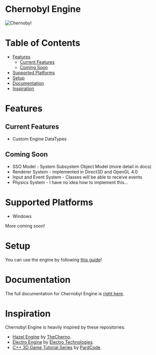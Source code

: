 # Chernobyl Engine

![Chernobyl](/Resources/Branding/Logo.png?raw=true "Chernobyl")

# Table of Contents

* [Features](#features)
  * [Current Features](#current-features)
  * [Coming Soon](#coming-soon)
* [Supported Platforms](#supported-platforms)
* [Setup](#setup)
* [Documentation](#documentation)
* [Inspiration](#inspiration)

# Features

## Current Features

- Custom Engine DataTypes

## Coming Soon

- SSO Model - System Subsystem Object Model (more detail in docs)
- Renderer System - implemented in Direct3D and OpenGL 4.0
- Input and Event System - Classes will be able to receive events
- Physics System - I have no idea how to implement this...

# Supported Platforms

- Windows

More coming soon!

# Setup

You can use the engine by following [this guide](/Resources/Documentation/Setup.md)!

# Documentation

The full documentation for Chernobyl Engine is [right here](/Resources/Documentation/Documentation.md).

# Inspiration

Chernobyl Engine is heavily inspired by these repositories:
- [Hazel Engine](https://github.com/TheCherno/Hazel) by [TheCherno](https://www.youtube.com/channel/UCQ-W1KE9EYfdxhL6S4twUNw).
- [Electro Engine](https://github.com/Electro-Technologies/Electro) by [Electro Technologies](https://github.com/Electro-Technologies).
- [C++ 3D Game Tutorial Series](https://github.com/PardCode/CPP-3D-Game-Tutorial-Series) by [PardCode](https://www.youtube.com/channel/UCs1ssVSR49YItKE7DZ3-Jcw).